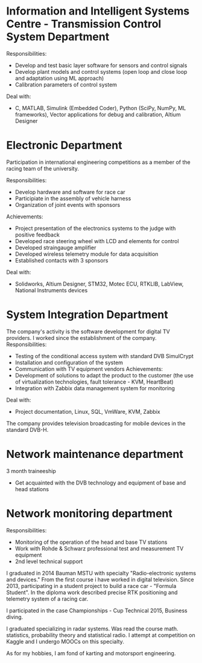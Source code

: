 # Information and Intelligent Systems Centre - Transmission Control System Department

Responsibilities:
- Develop and test basic layer software for sensors and control signals
- Develop plant models and control systems (open loop and close loop and adaptation using ML approach)
- Calibration parameters of control system

Deal with: 
- C, MATLAB, Simulink (Embedded Coder), Python (SciPy, NumPy, ML frameworks), Vector applications for debug and calibration, Altium Designer

# Electronic Department


Participation in international engineering competitions as a member of the racing team of the university.

Responsibilities:
- Develop hardware and software for race car
- Participiate in the assembly of vehicle harness
- Organization of joint events with sponsors

Achievements:
- Project presentation of the electronics systems to the judge with positive feedback
- Developed race steering wheel with LCD and elements for control
- Developed straingauge amplifier
- Developed wireless telemetry module for data acquisition
- Established contacts with 3 sponsors

Deal with:
- Solidworks, Altium Designer, STM32, Motec ECU, RTKLIB, LabView, National Instruments devices


# System Integration Department 

The company's activity is the software development for digital TV providers. I worked since the establishment of the company.
Responsibilities:
- Testing of the conditional access system with standard DVB SimulCrypt
- Installation and configuration of the system
- Communication with TV equipment vendors 
Achievements:
- Development of solutions to adapt the product to the customer (the use of virtualization technologies, fault tolerance - KVM, HeartBeat)
- Integration with Zabbix data management system for monitoring
 
 Deal with:
- Project documentation, Linux, SQL, VmWare, KVM, Zabbix

The company provides television broadcasting for mobile devices in the standard DVB-H.

# Network maintenance department
3 month traineeship 
- Get acquainted with the DVB technology and equipment of base and head stations

# Network monitoring department
Responsibilities:
 - Monitoring of the operation of the head and base TV stations 
 - Work with Rohde & Schwarz professional test and measurement TV equipment 
 - 2nd level technical support



I graduated in 2014 Bauman MSTU with specialty "Radio-electronic systems and devices." From the first course i have worked in digital television. Since 2013, participating in a student project to build a race car - "Formula Student". In the diploma work described precise RTK positioning and telemetry system of a racing car. 

I participated in the case Championships - Cup Technical 2015, Business diving.

I graduated specializing in radar systems. Was read the course math. statistics, probability theory and statistical radio. I attempt  at competition on Kaggle and I undergo MOOCs on this specialty.


As for my hobbies, I am fond of karting and motorsport engineering.